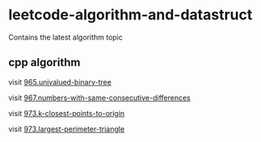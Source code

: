 # leetcode-algorithm-and-datastruct

Contains the latest algorithm topic

## cpp algorithm
visit [965.univalued-binary-tree](https://github.com/sylucky/leetcode-algorithm-datastruct/tree/master/algorithm/cpp/965.%20%E5%8D%95%E5%80%BC%E4%BA%8C%E5%8F%89%E6%A0%91)

visit [967.numbers-with-same-consecutive-differences](https://github.com/sylucky/leetcode-algorithm-datastruct/tree/master/algorithm/cpp/967.%20%E8%BF%9E%E7%BB%AD%E5%B7%AE%E7%9B%B8%E5%90%8C%E7%9A%84%E6%95%B0%E5%AD%97)

visit [973.k-closest-points-to-origin](https://github.com/sylucky/leetcode-algorithm-datastruct/tree/master/algorithm/cpp/973.%20%E6%9C%80%E6%8E%A5%E8%BF%91%E5%8E%9F%E7%82%B9%E7%9A%84%20K%20%E4%B8%AA%E7%82%B9)

visit [973.largest-perimeter-triangle](https://github.com/sylucky/leetcode-algorithm-datastruct/tree/master/algorithm/cpp/973.%20%E6%9C%80%E6%8E%A5%E8%BF%91%E5%8E%9F%E7%82%B9%E7%9A%84%20K%20%E4%B8%AA%E7%82%B9)